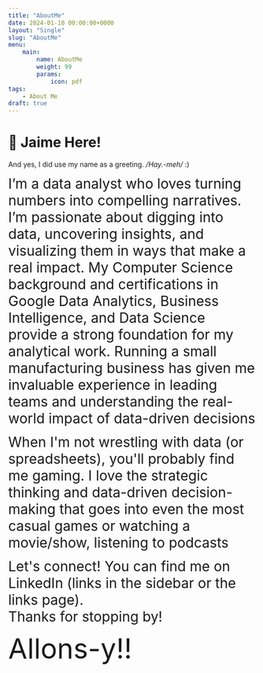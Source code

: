```yaml
---
title: "AboutMe"
date: 2024-01-10 00:00:00+0000
layout: "Single"
slug: "AboutMe"
menu:
    main:
        name: AboutMe
        weight: 99
        params: 
            icon: pdf
tags:
    - About Me
draft: true
---
```


# 👋 Jaime Here!

And yes, I did use my name as a greeting. */Hay.-meh/* :)

<span style="font-size: 28px;">I’m a data analyst who loves turning numbers into compelling narratives. I’m passionate about digging into data, uncovering insights, and visualizing them in ways that make a real impact. My Computer Science background and certifications in Google Data Analytics, Business Intelligence, and Data Science provide a strong foundation for my analytical work. Running a small manufacturing business has given me invaluable experience in leading teams and understanding the real-world impact of data-driven decisions</span>

<span style="font-size: 28px;">When I'm not wrestling with data (or spreadsheets), you'll probably find me gaming. I love the strategic thinking and data-driven decision-making that goes into even the most casual games or watching a movie/show, listening to podcasts</span>

<span style="font-size: 28px;">Let's connect!  You can find me on LinkedIn (links in the sidebar or the links page).  
Thanks for stopping by!



<span style="font-size: 56px;">Allons-y!!
